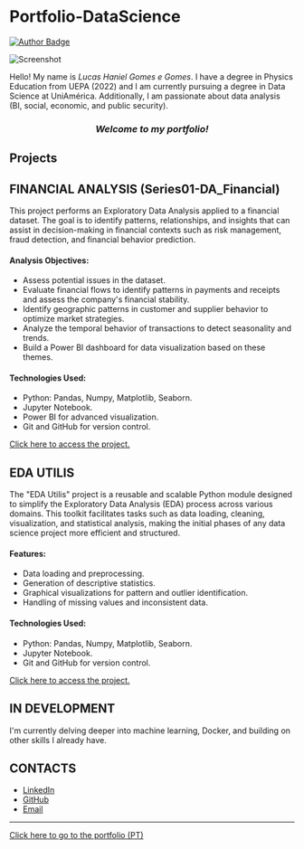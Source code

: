 # Portfolio-DataScience

<a href="https://www.linkedin.com/in/hanielgomes/" target="_blank">  
  <img src="https://img.shields.io/badge/author-hanielgomes-4F8A8B?style=flat&labelColor=F2B872&color=456173&borderRadius=20" alt="Author Badge">  
</a>  

![Screenshot](Imagens/Capa_do_Portfólio.png)  

Hello! My name is *Lucas Haniel Gomes e Gomes*. I have a degree in Physics Education from UEPA (2022) and I am currently pursuing a degree in Data Science at UniAmérica. Additionally, I am passionate about data analysis (BI, social, economic, and public security).  

<h3 align="center">
  <em><strong>Welcome to my portfolio!</strong></em>
</h3> 

## **Projects**  

## **FINANCIAL ANALYSIS (Series01-DA_Financial)**  
This project performs an Exploratory Data Analysis applied to a financial dataset. The goal is to identify patterns, relationships, and insights that can assist in decision-making in financial contexts such as risk management, fraud detection, and financial behavior prediction.  

#### **Analysis Objectives:**  

- Assess potential issues in the dataset.  
- Evaluate financial flows to identify patterns in payments and receipts and assess the company's financial stability.  
- Identify geographic patterns in customer and supplier behavior to optimize market strategies.  
- Analyze the temporal behavior of transactions to detect seasonality and trends.  
- Build a Power BI dashboard for data visualization based on these themes.  

#### **Technologies Used:**  

- Python: Pandas, Numpy, Matplotlib, Seaborn.  
- Jupyter Notebook.  
- Power BI for advanced visualization.  
- Git and GitHub for version control.  

[Click here to access the project.](https://github.com/Haniel-G/Series01-DA_Financial)  

## **EDA UTILIS**  
The "EDA Utilis" project is a reusable and scalable Python module designed to simplify the Exploratory Data Analysis (EDA) process across various domains. This toolkit facilitates tasks such as data loading, cleaning, visualization, and statistical analysis, making the initial phases of any data science project more efficient and structured.  

#### **Features:**  

- Data loading and preprocessing.  
- Generation of descriptive statistics.  
- Graphical visualizations for pattern and outlier identification.  
- Handling of missing values and inconsistent data.  

#### **Technologies Used:**  

- Python: Pandas, Numpy, Matplotlib, Seaborn.  
- Jupyter Notebook.  
- Git and GitHub for version control.  

[Click here to access the project.](https://github.com/Haniel-G/EDA_Utilis)  

## **IN DEVELOPMENT**  
I'm currently delving deeper into machine learning, Docker, and building on other skills I already have.

## **CONTACTS**  
- [LinkedIn](https://www.linkedin.com/in/hanielgomes/)  
- [GitHub](https://github.com/Haniel-G)  
- [Email](fis.haniel@hotmail.com)
---
[Click here to go to the portfolio (PT)](https://github.com/Haniel-G/Portfolio-Ciencia-de-Dados/blob/main/README.md)
